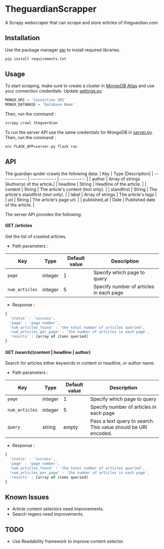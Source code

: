 # TheguardianScrapper
A Scrapy webscraper that can scrape and store articles of theguardian.com 
## Installation
Use the package manager [pip](https://pip.pypa.io/en/stable/) to install required libraries.
```bash
pip install requirements.txt
```
## Usage
To start scraping, make sure to create a cluster in [MongoDB Atlas](https://www.mongodb.com/cloud/atlas) and 
use your connection credentials.
Update [settings.py](./TheguardianScrapper/settings.py):
```python
MONGO_URI = 'Connection URI'
MONGO_DATABASE = 'Database Name'
```
Then, run the command :
```bash
scrapy crawl theguardian
```
To run the server API use the same credentials for MongoDB in [server.py](./settings.py).
Then, run the command : 
```bash
env FLASK_APP=server.py flask run
```
## API 
The guardian spider crawls the following data:
| Key  | Type |Description|
| ------------- | ------------- | ------------- |
| author  | Array of strings  |Author(s) of the article.|
| headline  | String | Headline of the article. |
| content  | String | The article's content (text only). |
| standfirst  | String | The article's standfirst (text only). |
| label | Array of strings | The article's tags |
| url  | String | The article's page url. |
| published_at  | Date | Published date of the article. |

The server API provides the following: 
#### GET /articles
Get the list of crawled articles. 
* Path parameters :

| Key  | Type |Default value| Description |
| ------------- | ------------- | ------------- | ------------- |
| `page`   | integer | 1 | Specify which page to query |
| `num_articles`   | integer | 5 | Specify number of articles in each page |

* Response : 

```javascript
{ 
  'status' : 'success',
  'page' : 'page number',
  'num_articles_found' : 'the total number of articles queried',
  'num_articles_per_page' : 'the number of articles in each page',
  'results' : [array of items queried]
}
```
#### GET /search/(content | headline | author)
Search for articles either keywords in content or headline, or author name.
* Path parameters :

| Key  | Type |Default value| Description |
| ------------- | ------------- | ------------- | ------------- |
| `page`   | integer | 1 | Specify which page to query |
| `num_articles`   | integer | 5 | Specify number of articles in each page |
| `query`   | string | empty | Pass a text query to search. This value should be URI encoded. |

* Response : 

```javascript
{ 
  'status' : 'success',
  'page' : 'page number',
  'num_articles_found' : 'the total number of articles queried',
  'num_articles_per_page' : 'the number of articles in each page',
  'results' : [array of items queried]
}
```

## Known Issues

* Article content selectors need improvements.
* Search regexs need improvements.

## TODO 

* Use Readability framework to improve content selector. 
